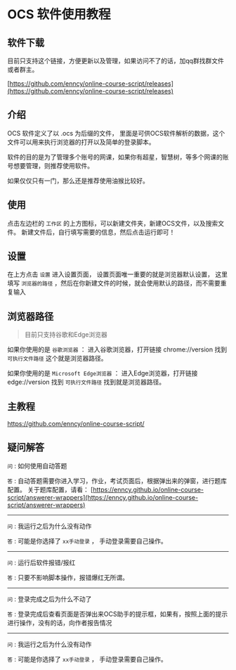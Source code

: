 # OCS 软件使用教程

## 软件下载

目前只支持这个链接，方便更新以及管理，如果访问不了的话，加qq群找群文件或者群主。

[https://github.com/enncy/online-course-script/releases](https://github.com/enncy/online-course-script/releases)

## 介绍

OCS 软件定义了以 .ocs 为后缀的文件， 里面是可供OCS软件解析的数据，这个文件可以用来执行浏览器的打开以及简单的登录脚本。

软件的目的是为了管理多个账号的网课，如果你有超星，智慧树，等多个网课的账号想要管理，则推荐使用软件。

如果仅仅只有一门，那么还是推荐使用油猴比较好。

## 使用

点击左边栏的 `工作区` 的上方图标，可以新建文件夹，新建OCS文件，以及搜索文件。 新建文件后，自行填写需要的信息，然后点击运行即可！

## 设置

在上方点击 `设置` 进入设置页面， 设置页面唯一重要的就是浏览器默认设置， 这里填写 `浏览器的路径` ，然后在你新建文件的时候，就会使用默认的路径，而不需要重复输入

## 浏览器路径

> 目前只支持谷歌和Edge浏览器

如果你使用的是 `谷歌浏览器` ： 进入谷歌浏览器，打开链接 chrome://version   找到 `可执行文件路径` 这个就是浏览器路径。


如果你使用的是 `Microsoft Edge浏览器` ： 进入Edge浏览器，打开链接 edge://version  找到 `可执行文件路径` 找到就是浏览器路径。

## 主教程

https://github.com/enncy/online-course-script/
  
## 疑问解答


`问` : 如何使用自动答题

`答` : 自动答题需要你进入学习，作业，考试页面后，根据弹出来的弹窗，进行题库配置。 关于题库配置，请看： [https://enncy.github.io/online-course-script/answerer-wrappers](https://enncy.github.io/online-course-script/answerer-wrappers)

****

`问` : 我运行之后为什么没有动作

`答` : 可能是你选择了 `xx手动登录` ， 手动登录需要自己操作。

****

`问` : 运行后软件报错/报红

`答` : 只要不影响脚本操作，报错爆红无所谓。

****

`问` : 登录完成之后为什么不动了

`答` : 登录完成后查看页面是否弹出来OCS助手的提示框，如果有，按照上面的提示进行操作，没有的话，向作者报告情况

****

`问` : 我运行之后为什么没有动作

`答` : 可能是你选择了 `xx手动登录` ， 手动登录需要自己操作。
